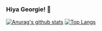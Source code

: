 ### Hiya Georgie! 🤡

[![Anurag's github stats](https://github-readme-stats-rho-six-95.vercel.app/api?username=seriwb&count_private=true&show_icons=true&include_all_commits=false)](https://github.com/anuraghazra/github-readme-stats)
[![Top Langs](https://github-readme-stats-rho-six-95.vercel.app/api/top-langs/?username=seriwb&layout=compact&hide=css,scss,html)](https://github.com/anuraghazra/github-readme-stats)

<!--
**seriwb/seriwb** is a ✨ _special_ ✨ repository because its `README.md` (this file) appears on your GitHub profile.

Here are some ideas to get you started:

- 🔭 I’m currently working on ...
- 🌱 I’m currently learning ...
- 👯 I’m looking to collaborate on ...
- 🤔 I’m looking for help with ...
- 💬 Ask me about ...
- 📫 How to reach me: ...
- 😄 Pronouns: ...
-->

